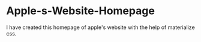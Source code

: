 # Apple-s-Website-Homepage
I have created this homepage of apple's website with the help of materialize css.
